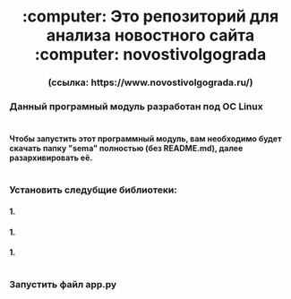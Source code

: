 <h1 align="center"> :computer: Это репозиторий для анализа новостного сайта :computer: novostivolgograda</h1>
<h3 align="center"> (ссылка: https://www.novostivolgograda.ru/) </h3>


### Данный програмный модуль разработан под ОС Linux
#
#### Чтобы запустить этот программный модуль, вам необходимо будет скачать папку "sema" полностью (без README.md), далее разархивировать её.
#
### Установить следубщие библиотеки:
#### 1. 
#### 1. 
#### 1. 
#
### Запустить файл app.py

